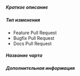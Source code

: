 ##### Краткое описание
<!--- Описание изменения -->

##### Тип изменения
<!--- Выбрать  один из пунктов -->

- Feature Pull Request
- Bugfix Pull Request
- Docs Pull Request

##### Название чарта
<!--- название измененных компонент -->

##### Дополнительная информация

<!--- Вывод команд вставлять здесь -->
```

```

